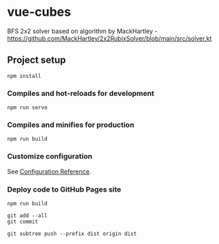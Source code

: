 # vue-cubes

BFS 2x2 solver based on algorithm by MackHartley - https://github.com/MackHartley/2x2RubixSolver/blob/main/src/solver.kt

## Project setup
```
npm install
```

### Compiles and hot-reloads for development
```
npm run serve
```

### Compiles and minifies for production
```
npm run build
```

### Customize configuration
See [Configuration Reference](https://cli.vuejs.org/config/).

### Deploy code to GitHub Pages site
```
npm run build
```
```
git add --all
git commit
```
```
git subtree push --prefix dist origin dist
```

